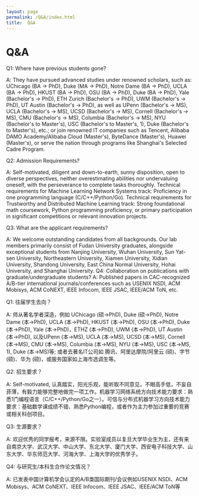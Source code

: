 ```yaml
---
layout: page
permalink: /Q&A/index.html
title:  Q&A
---
```

# Q&A

Q1: Where have previous students gone?

A: They have pursued advanced studies under renowned scholars, such as:
UChicago (BA → PhD), Duke (MA → PhD), Notre Dame (BA → PhD), UCLA (BA → PhD), HKUST (BA → PhD), OSU (BA → PhD), Duke (BA → PhD), Yale (Bachelor's → PhD), ETH Zurich (Bachelor's → PhD), UWM (Bachelor's → PhD), UT Austin (Bachelor's → PhD), as well as UPenn (Bachelor's → MS), UCLA (Bachelor's → MS), UCSD (Bachelor's → MS), Cornell (Bachelor's → MS), CMU (Bachelor's → MS), Columbia (Bachelor's → MS), NYU (Bachelor's to Master's), USC (Bachelor's to Master's, 1), Duke (Bachelor's to Master's), etc.; or join renowned IT companies such as Tencent, Alibaba DAMO Academy/Alibaba Cloud (Master's), ByteDance (Master's), Huawei (Master's), or serve the nation through programs like Shanghai's Selected Cadre Program.

Q2: Admission Requirements?

A: Self-motivated, diligent and down-to-earth, sunny disposition, open to diverse perspectives, neither overestimating abilities nor undervaluing oneself, with the perseverance to complete tasks thoroughly. Technical requirements for Machine Learning Network Systems track: Proficiency in one programming language (C/C++/Python/Go). Technical requirements for Trustworthy and Distributed Machine Learning track: Strong foundational math coursework, Python programming proficiency, or primary participation in significant competitions or relevant innovation projects.

Q3: What are the applicant requirements?

A: We welcome outstanding candidates from all backgrounds. Our lab members primarily consist of Fudan University graduates, alongside exceptional students from Nanjing University, Wuhan University, Sun Yat-sen University, Northeastern University, Xiamen University, Xidian University, Shandong University, East China Normal University, Hohai University, and Shanghai University.
Q4: Collaboration on publications with graduate/undergraduate students?
A: Published papers in CAC-recognized A/B-tier international journals/conferences such as USENIX NSDI, ACM Mobisys, ACM CoNEXT, IEEE Infocom, IEEE JSAC, IEEE/ACM ToN, etc.


Q1: 往届学生去向？ 

A:  师从著名学者深造，例如 UChicago (硕->PhD), Duke (硕->PhD), Notre Dame (本->PhD), UCLA (本->PhD), HKUST (本->PhD), OSU (本->PhD), Duke (本->PhD), Yale (本->PhD)，ETHZ (本->PhD), UWM (本->PhD), UT Austin (本->PhD), 以及UPenn (本->MS), UCLA (本->MS), UCSD (本->MS), Cornell (本->MS), CMU (本->MS), Columbia (本->MS), NYU (本->MS), USC (本->MS, 1), Duke (本->MS)等; 或者去著名IT公司如 腾讯、阿里达摩院/阿里云 (硕)、字节 (硕)、华为 (硕)，或服务国家如上海市选调生等。

Q2: 招生要求？ 

A:  Self-motivated, 认真踏实，阳光乐观，能听取不同意见，不眼高手低，不妄自菲薄，有毅力能够完整地做完一项工作。机器学习网络系统方向技术能力要求：熟悉1门编程语言（C/C++/Python/Go之一）。可信与分布式机器学习方向技术能力要求：基础数学课成绩不错、熟悉Python编程，或者作为主力参加过重要的竞赛或相关科创项目。

Q3: 生源要求？

A:  欢迎优秀的同学报考，来源不限。实验室成员以复旦大学毕业生为主，还有来自南京大学、武汉大学、中山大学、东北大学、厦门大学、西安电子科技大学、山东大学、华东师范大学、河海大学、上海大学的优秀学子。

Q4: 与研究生/本科生合作论文情况？

A:  已发表中国计算机学会认定的A/B类国际期刊/会议例如USENIX NSDI、ACM Mobisys、ACM CoNEXT、IEEE Infocom、IEEE JSAC、IEEE/ACM ToN等
